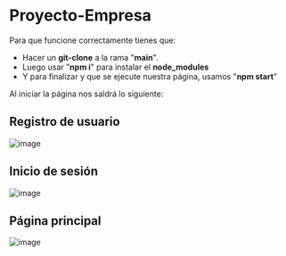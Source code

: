 # Proyecto-Empresa

Para que funcione correctamente tienes que:
- Hacer un **git-clone** a la rama "**main**".
- Luego usar "**npm i**" para instalar el **node_modules**
- Y para finalizar y que se ejecute nuestra página, usamos "**npm start**"

Al iniciar la página nos saldrá lo siguiente:

## Registro de usuario
![image](https://user-images.githubusercontent.com/56442515/121731282-06815380-caf1-11eb-87d7-897bb06b3a73.png)

## Inicio de sesión
![image](https://user-images.githubusercontent.com/56442515/121731328-139e4280-caf1-11eb-876b-878e7375a499.png)

## Página principal

![image](https://user-images.githubusercontent.com/56442515/121731163-ddf95980-caf0-11eb-95b5-fb2dd0c8ad3b.png)
